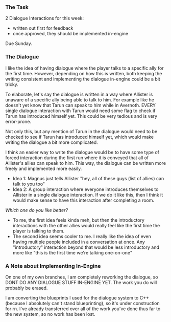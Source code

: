 
### The Task

2 Dialogue Interactions for this week:
- written out first for feedback
- once approved, they should be implemented in-engine

Due Sunday.

### The Dialogue

I like the idea of having dialogue where the player talks to a specific ally for the first time. However, depending on how this is written, both keeping the writing consistent and implementing the dialogue in-engine could be a bit tricky.

To elaborate, let's say the dialogue is written in a way where Allister is unaware of a specific ally being able to talk to him. For example like he doesn't yet know that Tarun can speak to him while in Avernoth. EVERY single dialogue interaction with Tarun would need some flag to check if Tarun has introduced himself yet. This could be very tedious and is very error-prone.

Not only this, but any mention of Tarun in the dialogue would need to be checked to see if Tarun has introduced himself yet, which would make writing the dialogue a bit more complicated.

I think an easier way to write the dialogue would be to have some type of forced interaction during the first run where it is conveyed that all of Allister's allies can speak to him. This way, the dialogue can be written more freely and implemented more easily.
- Idea 1: Magnus just tells Allister "hey, all of these guys (list of allies) can talk to you too"
- Idea 2: A group interaction where everyone introduces themselves to Allister in a single dialogue interaction.
If we do it like this, then I think it would make sense to have this interaction after completing a room.

*Which one do you like better?*
- To me, the first idea feels kinda meh, but then the introductory interactions with the other allies would really feel like the first time the player is talking to them.
- The second idea seems cooler to me. I really like the idea of even having multiple people included in a conversation at once. Any "introductory" interaction beyond that would be less introductory and more like "this is the first time we're talking one-on-one"

### A Note about Implementing In-Engine

On one of my own branches, I am completely reworking the dialogue, so DONT DO ANY DIALOGUE STUFF IN-ENGINE YET. The work you do will probably be erased.

I am converting the blueprints I used for the dialogue system to C++ (because I absolutely can't stand blueprinting), so it's under construction for rn. I've already transferred over all of the work you've done thus far to the new system, so no work has been lost.